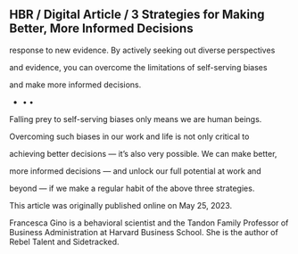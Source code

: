 ## HBR / Digital Article / 3 Strategies for Making Better, More Informed Decisions

response to new evidence. By actively seeking out diverse perspectives

and evidence, you can overcome the limitations of self-serving biases

and make more informed decisions.

- • •

Falling prey to self-serving biases only means we are human beings.

Overcoming such biases in our work and life is not only critical to

achieving better decisions — it’s also very possible. We can make better,

more informed decisions — and unlock our full potential at work and

beyond — if we make a regular habit of the above three strategies.

This article was originally published online on May 25, 2023.

Francesca Gino is a behavioral scientist and the Tandon Family Professor of Business Administration at Harvard Business School. She is the author of Rebel Talent and Sidetracked.